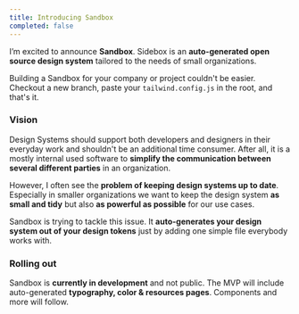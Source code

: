 ```yaml
---
title: Introducing Sandbox
completed: false
---
```


I’m excited to announce **Sandbox**. Sidebox is an **auto-generated open source design system** tailored to the needs of small organizations.

<blog-image :src="'projects/sandbox/app.jpg'" :hasBorder="true"></blog-image>

Building a Sandbox for your company or project couldn't be easier. Checkout a new branch, paste your `tailwind.config.js` in the root, and that's it.

### Vision

Design Systems should support both developers and designers in their everyday work and shouldn't be an additional time consumer. After all, it is a mostly internal used software to **simplify the communication between several different parties** in an organization.

However, I often see the **problem of keeping design systems up to date**. Especially in smaller organizations we want to keep the design system **as small and tidy** but also **as powerful as possible** for our use cases.

Sandbox is trying to tackle this issue. It **auto-generates your design system out of your design tokens** just by adding one simple file everybody works with.

### Rolling out

Sandbox is **currently in development** and not public. The MVP will include auto-generated **typography, color & resources pages**. Components and more will follow.